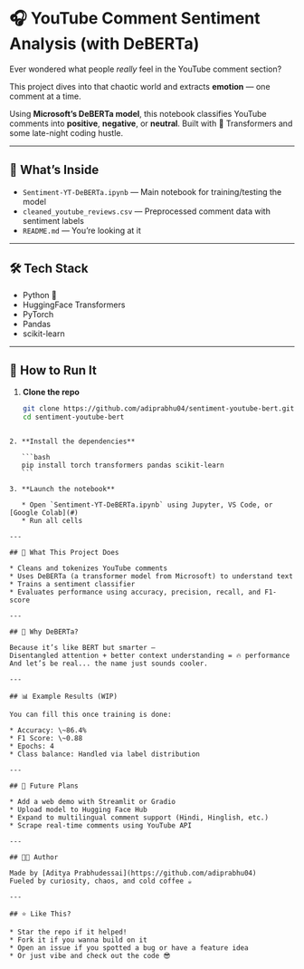# 🎧 YouTube Comment Sentiment Analysis (with DeBERTa)

Ever wondered what people *really* feel in the YouTube comment section?  

This project dives into that chaotic world and extracts **emotion** — one comment at a time.

Using **Microsoft’s DeBERTa model**, this notebook classifies YouTube comments into **positive**, **negative**, or **neutral**. Built with 🤗 Transformers and some late-night coding hustle.

---

## 📂 What’s Inside

- `Sentiment-YT-DeBERTa.ipynb` — Main notebook for training/testing the model  
- `cleaned_youtube_reviews.csv` — Preprocessed comment data with sentiment labels  
- `README.md` — You’re looking at it

---

## 🛠️ Tech Stack

- Python 🐍  
- HuggingFace Transformers  
- PyTorch  
- Pandas  
- scikit-learn

---

## 🚀 How to Run It

1. **Clone the repo**
   ```bash
   git clone https://github.com/adiprabhu04/sentiment-youtube-bert.git
   cd sentiment-youtube-bert
````

2. **Install the dependencies**

   ```bash
   pip install torch transformers pandas scikit-learn
   ```

3. **Launch the notebook**

   * Open `Sentiment-YT-DeBERTa.ipynb` using Jupyter, VS Code, or [Google Colab](#)
   * Run all cells

---

## 🎯 What This Project Does

* Cleans and tokenizes YouTube comments
* Uses DeBERTa (a transformer model from Microsoft) to understand text
* Trains a sentiment classifier
* Evaluates performance using accuracy, precision, recall, and F1-score

---

## 🤖 Why DeBERTa?

Because it’s like BERT but smarter —
Disentangled attention + better context understanding = 🔥 performance
And let’s be real... the name just sounds cooler.

---

## 📊 Example Results (WIP)

You can fill this once training is done:

* Accuracy: \~86.4%
* F1 Score: \~0.88
* Epochs: 4
* Class balance: Handled via label distribution

---

## 🌱 Future Plans

* Add a web demo with Streamlit or Gradio
* Upload model to Hugging Face Hub
* Expand to multilingual comment support (Hindi, Hinglish, etc.)
* Scrape real-time comments using YouTube API

---

## 👨‍💻 Author

Made by [Aditya Prabhudessai](https://github.com/adiprabhu04)
Fueled by curiosity, chaos, and cold coffee ☕

---

## ⭐ Like This?

* Star the repo if it helped!
* Fork it if you wanna build on it
* Open an issue if you spotted a bug or have a feature idea
* Or just vibe and check out the code 😎